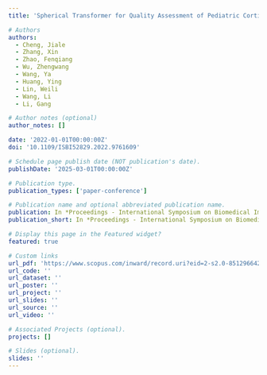 ```yaml
---
title: 'Spherical Transformer for Quality Assessment of Pediatric Cortical Surfaces'

# Authors
authors:
  - Cheng, Jiale
  - Zhang, Xin
  - Zhao, Fenqiang
  - Wu, Zhengwang
  - Wang, Ya
  - Huang, Ying
  - Lin, Weili
  - Wang, Li
  - Li, Gang

# Author notes (optional)
author_notes: []

date: '2022-01-01T00:00:00Z'
doi: '10.1109/ISBI52829.2022.9761609'

# Schedule page publish date (NOT publication's date).
publishDate: '2025-03-01T00:00:00Z'

# Publication type.
publication_types: ['paper-conference']

# Publication name and optional abbreviated publication name.
publication: In *Proceedings - International Symposium on Biomedical Imaging*
publication_short: In *Proceedings - International Symposium on Biomedical Imaging, ISBI*

# Display this page in the Featured widget?
featured: true

# Custom links
url_pdf: 'https://www.scopus.com/inward/record.uri?eid=2-s2.0-85129664220&doi=10.1109%2fISBI52829.2022.9761609&partnerID=40&md5=6085e2acee47066b7637cbdb31bd8ee4'
url_code: ''
url_dataset: ''
url_poster: ''
url_project: ''
url_slides: ''
url_source: ''
url_video: ''

# Associated Projects (optional).
projects: []

# Slides (optional).
slides: ''
---
```

